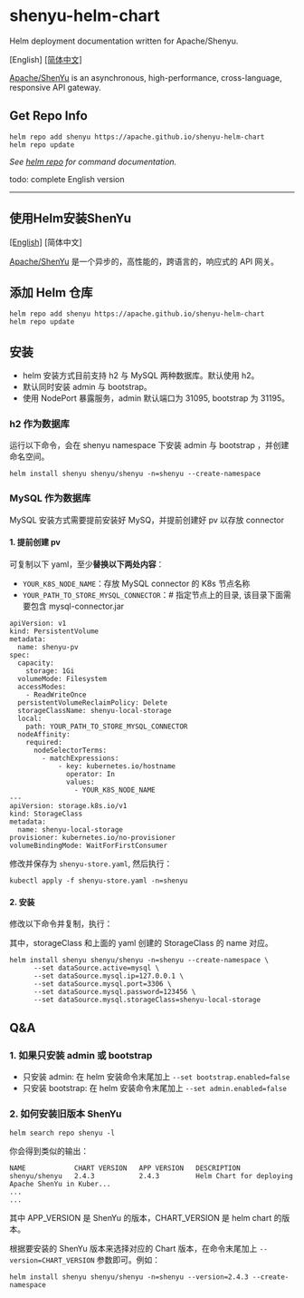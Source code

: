 # shenyu-helm-chart

Helm deployment documentation written for Apache/Shenyu.

[English]  [[简体中文]](#使用Helm安装ShenYu)

[Apache/ShenYu](https://shenyu.apache.org/docs/index/) is an asynchronous, high-performance, cross-language, responsive API gateway.

## Get Repo Info

```shell
helm repo add shenyu https://apache.github.io/shenyu-helm-chart
helm repo update
```

_See [helm repo](https://helm.sh/docs/helm/helm_repo/) for command documentation._

todo: complete English version

---

## 使用Helm安装ShenYu
[[English]](#shenyu-helm-chart)  [简体中文]

[Apache/ShenYu](https://shenyu.apache.org/zh/docs/index) 是一个异步的，高性能的，跨语言的，响应式的 API 网关。

## 添加 Helm 仓库

```shell
helm repo add shenyu https://apache.github.io/shenyu-helm-chart
helm repo update
```

## 安装
* helm 安装方式目前支持 h2 与 MySQL 两种数据库。默认使用 h2。
* 默认同时安装 admin 与 bootstrap。
* 使用 NodePort 暴露服务，admin 默认端口为 31095, bootstrap 为 31195。

### h2 作为数据库

运行以下命令，会在 shenyu namespace 下安装 admin 与 bootstrap ，并创建命名空间。

```shell
helm install shenyu shenyu/shenyu -n=shenyu --create-namespace
```

### MySQL 作为数据库

MySQL 安装方式需要提前安装好 MySQ，并提前创建好 pv 以存放 connector

#### 1. 提前创建 pv

可复制以下 yaml，至少**替换以下两处内容**：

* `YOUR_K8S_NODE_NAME`：存放 MySQL connector 的 K8s 节点名称
* `YOUR_PATH_TO_STORE_MYSQL_CONNECTOR`：# 指定节点上的目录, 该目录下面需要包含 mysql-connector.jar

```shell
apiVersion: v1
kind: PersistentVolume
metadata:
  name: shenyu-pv
spec:
  capacity:
    storage: 1Gi
  volumeMode: Filesystem
  accessModes:
    - ReadWriteOnce
  persistentVolumeReclaimPolicy: Delete
  storageClassName: shenyu-local-storage
  local:
    path: YOUR_PATH_TO_STORE_MYSQL_CONNECTOR
  nodeAffinity:
    required:
      nodeSelectorTerms:
        - matchExpressions:
            - key: kubernetes.io/hostname
              operator: In
              values:
                - YOUR_K8S_NODE_NAME
---
apiVersion: storage.k8s.io/v1
kind: StorageClass
metadata:
  name: shenyu-local-storage
provisioner: kubernetes.io/no-provisioner
volumeBindingMode: WaitForFirstConsumer
```

修改并保存为 `shenyu-store.yaml`, 然后执行：

```shell
kubectl apply -f shenyu-store.yaml -n=shenyu
```

#### 2. 安装

修改以下命令并复制，执行：

其中，storageClass 和上面的 yaml 创建的 StorageClass 的 name 对应。

```shell
helm install shenyu shenyu/shenyu -n=shenyu --create-namespace \
      --set dataSource.active=mysql \
      --set dataSource.mysql.ip=127.0.0.1 \
      --set dataSource.mysql.port=3306 \
      --set dataSource.mysql.password=123456 \
      --set dataSource.mysql.storageClass=shenyu-local-storage
```

## Q&A

### 1. 如果只安装 admin 或 bootstrap

* 只安装 admin:     在 helm 安装命令末尾加上 `--set bootstrap.enabled=false`
* 只安装 bootstrap: 在 helm 安装命令末尾加上 `--set admin.enabled=false`

### 2. 如何安装旧版本 ShenYu

```shell
helm search repo shenyu -l
```

你会得到类似的输出：

```shell
NAME            CHART VERSION	APP VERSION	  DESCRIPTION
shenyu/shenyu	2.4.3        	2.4.3      	  Helm Chart for deploying Apache ShenYu in Kuber...
...
...
```

其中 APP_VERSION 是 ShenYu 的版本，CHART_VERSION 是 helm chart 的版本。

根据要安装的 ShenYu 版本来选择对应的 Chart 版本，在命令末尾加上 `--version=CHART_VERSION` 参数即可。例如：

```shell
helm install shenyu shenyu/shenyu -n=shenyu --version=2.4.3 --create-namespace
```
